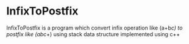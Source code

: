 # InfixToPostfix
InfixToPostfix is a program which convert infix operation like (a+b*c) to postfix like (abc*+) using stack data structure
implemented using c++
